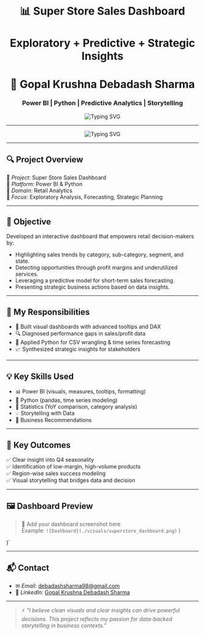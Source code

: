 <h1 align="center">📊 Super Store Sales Dashboard</h1>
<h1 align="center">Exploratory + Predictive + Strategic Insights</h1>

<h1 align="center">🚀 Gopal Krushna Debadash Sharma</h1>
<h3 align="center">Power BI | Python | Predictive Analytics | Storytelling</h3>

<p align="center">
  <img src="https://readme-typing-svg.demolab.com?font=Fira+Code&weight=600&pause=1000&color=00B2FF&center=true&vCenter=true&width=500&lines=Data+is+beautiful+when+it+tells+a+story;Dashboards+that+influence+decisions;Forecasting+that+drives+strategy" alt="Typing SVG" />
</p>

---

<p align="center">
  <img src="https://readme-typing-svg.demolab.com?font=Fira+Code&weight=500&pause=1000&color=F75C7E&center=true&vCenter=true&width=550&lines=Power+BI+Dashboard+for+Retail+Insights;Strategic+Recommendations+Backed+by+Data;15-Day+Forecast+Model+Included" alt="Typing SVG" />
</p>

---

## 🔍 Project Overview

📌 *Project*: Super Store Sales Dashboard  
📌 *Platform*: Power BI & Python  
📌 *Domain*: Retail Analytics  
📌 *Focus*: Exploratory Analysis, Forecasting, Strategic Planning  

---

## 🚀 Objective

Developed an interactive dashboard that empowers retail decision-makers by:

- Highlighting sales trends by category, sub-category, segment, and state.
- Detecting opportunities through profit margins and underutilized services.
- Leveraging a predictive model for short-term sales forecasting.
- Presenting strategic business actions based on data insights.

---

## 🧠 My Responsibilities

- 🎨 Built visual dashboards with advanced tooltips and DAX  
- 🔍 Diagnosed performance gaps in sales/profit data  
- 🧠 Applied Python for CSV wrangling & time series forecasting  
- 📈 Synthesized strategic insights for stakeholders  

---

## 💡 Key Skills Used

- 📊 Power BI (visuals, measures, tooltips, formatting)  
- 📌 Python (pandas, time series modeling)  
- 🧮 Statistics (YoY comparison, category analysis)  
- 💡 Storytelling with Data  
- 🧾 Business Recommendations  

---

## 📂 Key Outcomes

✅ Clear insight into Q4 seasonality  
✅ Identification of low-margin, high-volume products  
✅ Region-wise sales success modeling  
✅ Visual storytelling that bridges data and decision  

---

## 🖼️ Dashboard Preview

> 📸 Add your dashboard screenshot here  
> Example: `![Dashboard](./visuals/superstore_dashboard.png)`
)

)`

---

## 📬 Contact

- ✉ *Email*: [debadashsharma98@gmail.com](mailto:debadashsharma98@gmail.com)  
- 🔗 *LinkedIn*: [Gopal Krushna Debadash Sharma](https://www.linkedin.com/in/gopal-krushna-debadash-sharma-39128a25b/)

---

> ⚡ _“I believe clean visuals and clear insights can drive powerful decisions. This project reflects my passion for data-backed storytelling in business contexts.”_
